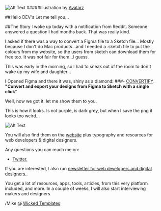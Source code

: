 
![Alt Text](https://dev-to-uploads.s3.amazonaws.com/i/phvhnh6rvy9fd7376hnt.png)
#####Illustration by [Avatarz](https://www.avatarz.design/)

##Hello DEV's
Let me tell you...


##The Story
I woke up today with a notification from Reddit. Someone answered a question I had months back. That was really kind.

I asked if there was a way to convert a Figma file to a Sketch file...
Mostly because I don't do Mac products...and I needed a .sketch file to put the colours from my website, so the users from sketch can download them for free too. It was not fair for them...I guess.

This was early in the morning, so I had to sneak out of the room to don't wake up my wife and daughter...

I Opened Figma and there it was, shiny as a diamond:
###- [CONVERTIFY](https://www.figma.com/community/plugin/849159306117999028/Convertify-Figma-to-Sketch).
**"Convert and export your designs from Figma to Sketch with a single click"**

Well, now we got it. let me show them to you.

This is how it looks. Is not purple, is dark grey, but when I save the png it looks too weird...

![Alt Text](https://dev-to-uploads.s3.amazonaws.com/i/59zyhangqpycs6upefp7.png)

You will also find them on the [website](https//www.colorsandfonts.com) plus typography and resources for web developers & digital designers.

Any questions you can reach me on:

- [Twitter.](https://twitter.com/Mike_Andreuzza)

If you are interested, I also run [newsletter for web developers and digital designers.](colorsandfonts.substack.com).

You get a lot of resources, apps, tools, articles, from this very platform included, and more. In a couple of weeks, I will also start interviewing makers and designers.

/Mike @ [Wicked Templates](https://www.wickedtemplates.com)

